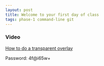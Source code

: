 ```yaml
---
layout: post
title: Welcome to your first day of class
tags: phase-1 command-line git
---
```


### Video
[How to do a transparent overlay](https://us02web.zoom.us/rec/share/3NxfH67ux0RIbIXTwlCOX4khPp7Deaa8hndNqPUEnUu6KWnuVMtIWYVcQ1zZ_Aud)

Password: 4f@i65w+